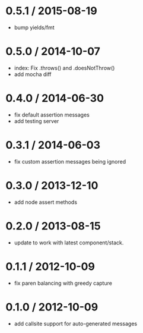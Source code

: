 
0.5.1 / 2015-08-19
==================

  * bump yields/fmt

0.5.0 / 2014-10-07
==================

 * index: Fix .throws() and .doesNotThrow()
 * add mocha diff

0.4.0 / 2014-06-30
==================

 * fix default assertion messages
 * add testing server

0.3.1 / 2014-06-03
==================

 * fix custom assertion messages being ignored

0.3.0 / 2013-12-10
==================

 * add node assert methods

0.2.0 / 2013-08-15
==================

 * update to work with latest component/stack.

0.1.1 / 2012-10-09
==================

  * fix paren balancing with greedy capture

0.1.0 / 2012-10-09
==================

  * add callsite support for auto-generated messages
